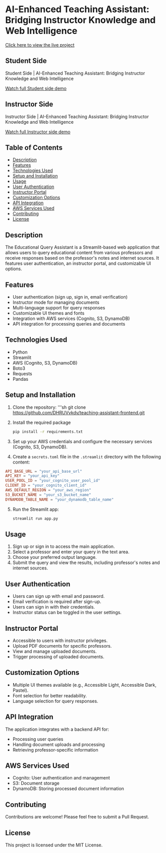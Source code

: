 # AI-Enhanced Teaching Assistant: Bridging Instructor Knowledge and Web Intelligence

[Click here to view the live project](https://teachingassistant-dv.streamlit.app/)

## Student Side

Student Side | AI-Enhanced Teaching Assistant: Bridging Instructor Knowledge and Web Intelligence

[Watch full Student side demo](https://youtu.be/aDXYTqY8-R4)

## Instructor Side

Instructor Side | AI-Enhanced Teaching Assistant: Bridging Instructor Knowledge and Web Intelligence

[Watch full Instructor side demo](https://youtu.be/aX303VJL-Ew)

## Table of Contents

- [Description](#description)
- [Features](#features)
- [Technologies Used](#technologies-used)
- [Setup and Installation](#setup-and-installation)
- [Usage](#usage)
- [User Authentication](#user-authentication)
- [Instructor Portal](#instructor-portal)
- [Customization Options](#customization-options)
- [API Integration](#api-integration)
- [AWS Services Used](#aws-services-used)
- [Contributing](#contributing)
- [License](#license)

## Description

The Educational Query Assistant is a Streamlit-based web application that allows users to query educational content from various professors and receive responses based on the professor's notes and internet sources. It features user authentication, an instructor portal, and customizable UI options.

## Features

- User authentication (sign up, sign in, email verification)
- Instructor mode for managing documents
- Multi-language support for query responses
- Customizable UI themes and fonts
- Integration with AWS services (Cognito, S3, DynamoDB)
- API integration for processing queries and documents

## Technologies Used

- Python
- Streamlit
- AWS (Cognito, S3, DynamoDB)
- Boto3
- Requests
- Pandas

## Setup and Installation

1. Clone the repository:
   '''sh
   git clone https://github.com/DHRUVvkdv/teaching-assistant-frontend.git

2. Install the required package
   ```sh
   pip install -r requirements.txt
   ```
3. Set up your AWS credentials and configure the necessary services (Cognito, S3, DynamoDB).
4. Create a `secrets.toml` file in the `.streamlit` directory with the following content:

```toml
API_BASE_URL = "your_api_base_url"
API_KEY = "your_api_key"
USER_POOL_ID = "your_cognito_user_pool_id"
CLIENT_ID = "your_cognito_client_id"
AWS_DEFAULT_REGION = "your_aws_region"
S3_BUCKET_NAME = "your_s3_bucket_name"
DYNAMODB_TABLE_NAME = "your_dynamodb_table_name"
```

5. Run the Streamlit app:
   ```sh
   streamlit run app.py
   ```

## Usage

1. Sign up or sign in to access the main application.
2. Select a professor and enter your query in the text area.
3. Choose your preferred output language.
4. Submit the query and view the results, including professor's notes and internet sources.

## User Authentication

- Users can sign up with email and password.
- Email verification is required after sign-up.
- Users can sign in with their credentials.
- Instructor status can be toggled in the user settings.

## Instructor Portal

- Accessible to users with instructor privileges.
- Upload PDF documents for specific professors.
- View and manage uploaded documents.
- Trigger processing of uploaded documents.

## Customization Options

- Multiple UI themes available (e.g., Accessible Light, Accessible Dark, Pastel).
- Font selection for better readability.
- Language selection for query responses.

## API Integration

The application integrates with a backend API for:

- Processing user queries
- Handling document uploads and processing
- Retrieving professor-specific information

## AWS Services Used

- Cognito: User authentication and management
- S3: Document storage
- DynamoDB: Storing processed document information

## Contributing

Contributions are welcome! Please feel free to submit a Pull Request.

## License

This project is licensed under the MIT License.
